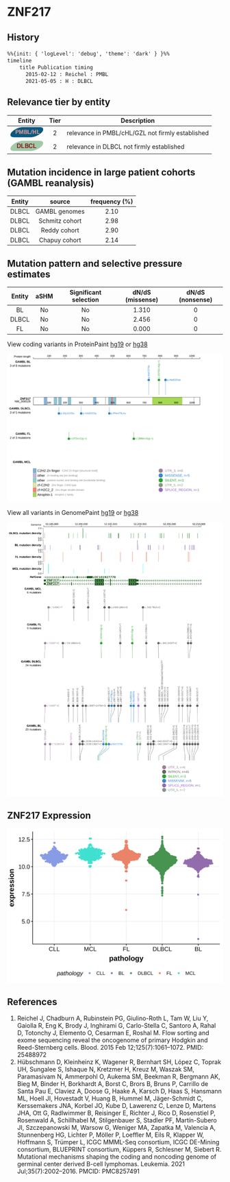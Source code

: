 # ZNF217

## History
```mermaid
%%{init: { 'logLevel': 'debug', 'theme': 'dark' } }%%
timeline
    title Publication timing
      2015-02-12 : Reichel : PMBL
      2021-05-05 : H : DLBCL
```

## Relevance tier by entity

|Entity|Tier|Description                              |
|:------:|:----:|-----------------------------------------|
|![PMBL](images/icons/PMBL_tier2.png)|2|relevance in PMBL/cHL/GZL not firmly established|
|![DLBCL](images/icons/DLBCL_tier2.png) |2   |relevance in DLBCL not firmly established|

## Mutation incidence in large patient cohorts (GAMBL reanalysis)

|Entity|source        |frequency (%)|
|:------:|:--------------:|:-------------:|
|DLBCL |GAMBL genomes |2.10         |
|DLBCL |Schmitz cohort|2.98         |
|DLBCL |Reddy cohort  |2.90         |
|DLBCL |Chapuy cohort |2.14         |

## Mutation pattern and selective pressure estimates

|Entity|aSHM|Significant selection|dN/dS (missense)|dN/dS (nonsense)|
|:------:|:----:|:---------------------:|:----------------:|:----------------:|
|BL    |No  |No                   |1.310           |0               |
|DLBCL |No  |No                   |2.456           |0               |
|FL    |No  |No                   |0.000           |0               |




View coding variants in ProteinPaint [hg19](https://morinlab.github.io/LLMPP/GAMBL/ZNF217_protein.html)  or [hg38](https://morinlab.github.io/LLMPP/GAMBL/ZNF217_protein_hg38.html)

![](images/proteinpaint/ZNF217_NM_006526.svg)

View all variants in GenomePaint [hg19](https://morinlab.github.io/LLMPP/GAMBL/ZNF217.html)  or [hg38](https://morinlab.github.io/LLMPP/GAMBL/ZNF217_hg38.html)

![](images/proteinpaint/ZNF217.svg)

## ZNF217 Expression
![](images/gene_expression/ZNF217_by_pathology.svg)
<!-- ORIGIN: reichelFlowSortingExome2015a -->
<!-- DLBCL: hubschmannMutationalMechanismsShaping2021b -->
<!-- PMBL: reichelFlowSortingExome2015a -->

## References
1.  Reichel J, Chadburn A, Rubinstein PG, Giulino-Roth L, Tam W, Liu Y, Gaiolla R, Eng K, Brody J, Inghirami G, Carlo-Stella C, Santoro A, Rahal D, Totonchy J, Elemento O, Cesarman E, Roshal M. Flow sorting and exome sequencing reveal the oncogenome of primary Hodgkin and Reed-Sternberg cells. Blood. 2015 Feb 12;125(7):1061–1072. PMID: 25488972
2.  Hübschmann D, Kleinheinz K, Wagener R, Bernhart SH, López C, Toprak UH, Sungalee S, Ishaque N, Kretzmer H, Kreuz M, Waszak SM, Paramasivam N, Ammerpohl O, Aukema SM, Beekman R, Bergmann AK, Bieg M, Binder H, Borkhardt A, Borst C, Brors B, Bruns P, Carrillo de Santa Pau E, Claviez A, Doose G, Haake A, Karsch D, Haas S, Hansmann ML, Hoell JI, Hovestadt V, Huang B, Hummel M, Jäger-Schmidt C, Kerssemakers JNA, Korbel JO, Kube D, Lawerenz C, Lenze D, Martens JHA, Ott G, Radlwimmer B, Reisinger E, Richter J, Rico D, Rosenstiel P, Rosenwald A, Schillhabel M, Stilgenbauer S, Stadler PF, Martín-Subero JI, Szczepanowski M, Warsow G, Weniger MA, Zapatka M, Valencia A, Stunnenberg HG, Lichter P, Möller P, Loeffler M, Eils R, Klapper W, Hoffmann S, Trümper L, ICGC MMML-Seq consortium, ICGC DE-Mining consortium, BLUEPRINT consortium, Küppers R, Schlesner M, Siebert R. Mutational mechanisms shaping the coding and noncoding genome of germinal center derived B-cell lymphomas. Leukemia. 2021 Jul;35(7):2002–2016. PMCID: PMC8257491
